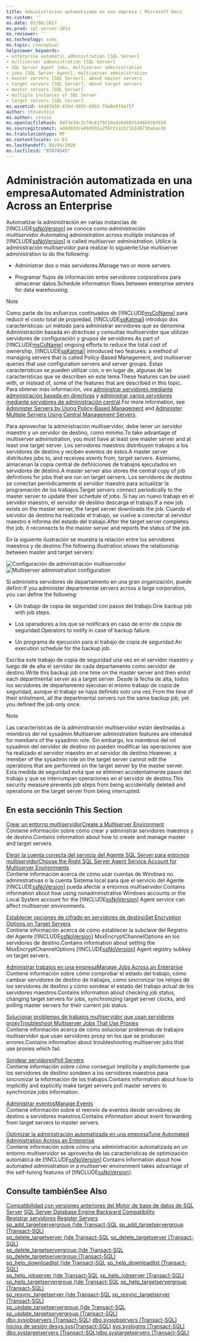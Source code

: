 ```yaml
---
title: Administración automatizada en una empresa | Microsoft Docs
ms.custom: ''
ms.date: 03/06/2017
ms.prod: sql-server-2014
ms.reviewer: ''
ms.technology: ssms
ms.topic: conceptual
helpviewer_keywords:
- enterprise automatic administration [SQL Server]
- multiserver administration [SQL Server]
- SQL Server Agent jobs, multiserver administration
- jobs [SQL Server Agent], multiserver administration
- master servers [SQL Server], about master servers
- target servers [SQL Server], about target servers
- master servers [SQL Server]
- multiple instances of SQL Server
- target servers [SQL Server]
ms.assetid: 44d8365b-42bd-4955-b5b2-74a8a9f4a75f
author: stevestein
ms.author: sstein
ms.openlocfilehash: 8df3e34c2c70c81f9710ade0d6855446b930fb50
ms.sourcegitcommit: ad4d92dce894592a259721a1571b1d8736abacdb
ms.translationtype: MT
ms.contentlocale: es-ES
ms.lasthandoff: 08/04/2020
ms.locfileid: "87674545"
---
```

# <a name="automated-administration-across-an-enterprise"></a><span data-ttu-id="ab109-102">Administración automatizada en una empresa</span><span class="sxs-lookup"><span data-stu-id="ab109-102">Automated Administration Across an Enterprise</span></span>
  <span data-ttu-id="ab109-103"> Automatizar la administración en varias instancias de [!INCLUDE[ssNoVersion](../../../includes/ssnoversion-md.md)] se conoce como *administración multiservidor*.</span><span class="sxs-lookup"><span data-stu-id="ab109-103">Automating administration across multiple instances of [!INCLUDE[ssNoVersion](../../../includes/ssnoversion-md.md)] is called *multiserver administration*.</span></span> <span data-ttu-id="ab109-104">Utilice la administración multiservidor para realizar lo siguiente:</span><span class="sxs-lookup"><span data-stu-id="ab109-104">Use multiserver administration to do the following:</span></span>  
  
-   <span data-ttu-id="ab109-105">Administrar dos o más servidores.</span><span class="sxs-lookup"><span data-stu-id="ab109-105">Manage two or more servers.</span></span>  
  
-   <span data-ttu-id="ab109-106">Programar flujos de información entre servidores corporativos para almacenar datos.</span><span class="sxs-lookup"><span data-stu-id="ab109-106">Schedule information flows between enterprise servers for data warehousing.</span></span>  
  
> [!NOTE]  
>  <span data-ttu-id="ab109-107">Como parte de los esfuerzos continuados de [!INCLUDE[msCoName](../../includes/msconame-md.md)] para reducir el costo total de propiedad, [!INCLUDE[ssKatmai](../../includes/sskatmai-md.md)] introdujo dos características: un método para administrar servidores que se denomina Administración basada en directivas y consultas multiservidor que utilizan servidores de configuración y grupos de servidores.</span><span class="sxs-lookup"><span data-stu-id="ab109-107">As part of [!INCLUDE[msCoName](../../includes/msconame-md.md)] ongoing efforts to reduce the total cost of ownership, [!INCLUDE[ssKatmai](../../includes/sskatmai-md.md)] introduced two features:  a method of managing servers that is called Policy-Based Management, and multiserver queries that use configuration servers and server groups.</span></span> <span data-ttu-id="ab109-108">Estas características se pueden utilizar con, o en lugar de, algunas de las características que se describen en este tema.</span><span class="sxs-lookup"><span data-stu-id="ab109-108">These features can be used with, or instead of, some of the features that are described in this topic.</span></span> <span data-ttu-id="ab109-109">Para obtener más información, vea [administrar servidores mediante administración basada en directivas](../../relational-databases/policy-based-management/administer-servers-by-using-policy-based-management.md) y [administrar varios servidores mediante servidores de administración central](../../relational-databases/administer-multiple-servers-using-central-management-servers.md).</span><span class="sxs-lookup"><span data-stu-id="ab109-109">For more information, see [Administer Servers by Using Policy-Based Management](../../relational-databases/policy-based-management/administer-servers-by-using-policy-based-management.md) and [Administer Multiple Servers Using Central Management Servers](../../relational-databases/administer-multiple-servers-using-central-management-servers.md).</span></span>  
  
 <span data-ttu-id="ab109-110">Para aprovechar la administración multiservidor, debe tener un servidor maestro y un servidor de destino, como mínimo.</span><span class="sxs-lookup"><span data-stu-id="ab109-110">To take advantage of multiserver administration, you must have at least one master server and at least one target server.</span></span> <span data-ttu-id="ab109-111">Los servidores maestros distribuyen trabajos a los servidores de destino y reciben eventos de éstos.</span><span class="sxs-lookup"><span data-stu-id="ab109-111">A master server distributes jobs to, and receives events from, target servers.</span></span> <span data-ttu-id="ab109-112">Asimismo, almacenan la copia central de definiciones de trabajos ejecutados en servidores de destino.</span><span class="sxs-lookup"><span data-stu-id="ab109-112">A master server also stores the central copy of job definitions for jobs that are run on target servers.</span></span> <span data-ttu-id="ab109-113">Los servidores de destino se conectan periódicamente al servidor maestro para actualizar la programación de los trabajos.</span><span class="sxs-lookup"><span data-stu-id="ab109-113">Target servers connect periodically to the master server to update their schedule of jobs.</span></span> <span data-ttu-id="ab109-114">Si hay un nuevo trabajo en el servidor maestro, el servidor de destino descarga el trabajo.</span><span class="sxs-lookup"><span data-stu-id="ab109-114">If a new job exists on the master server, the target server downloads the job.</span></span> <span data-ttu-id="ab109-115">Cuando el servidor de destino ha realizado el trabajo, se vuelve a conectar al servidor maestro e informa del estado del trabajo.</span><span class="sxs-lookup"><span data-stu-id="ab109-115">After the target server completes the job, it reconnects to the master server and reports the status of the job.</span></span>  
  
 <span data-ttu-id="ab109-116">En la siguiente ilustración se muestra la relación entre los servidores maestros y de destino:</span><span class="sxs-lookup"><span data-stu-id="ab109-116">The following illustration shows the relationship between master and target servers:</span></span>  
  
 <span data-ttu-id="ab109-117">![Configuración de administración multiservidor](../../database-engine/media/multisvr.gif "Configuración de administración multiservidor")</span><span class="sxs-lookup"><span data-stu-id="ab109-117">![Multiserver administration configuration](../../database-engine/media/multisvr.gif "Multiserver administration configuration")</span></span>  
  
 <span data-ttu-id="ab109-118">Si administra servidores de departamento en una gran organización, puede definir:</span><span class="sxs-lookup"><span data-stu-id="ab109-118">If you administer departmental servers across a large corporation, you can define the following:</span></span>  
  
-   <span data-ttu-id="ab109-119">Un trabajo de copia de seguridad con pasos del trabajo.</span><span class="sxs-lookup"><span data-stu-id="ab109-119">One backup job with job steps.</span></span>  
  
-   <span data-ttu-id="ab109-120">Los operadores a los que se notificará en caso de error de copia de seguridad.</span><span class="sxs-lookup"><span data-stu-id="ab109-120">Operators to notify in case of backup failure.</span></span>  
  
-   <span data-ttu-id="ab109-121">Un programa de ejecución para el trabajo de copia de seguridad.</span><span class="sxs-lookup"><span data-stu-id="ab109-121">An execution schedule for the backup job.</span></span>  
  
 <span data-ttu-id="ab109-122">Escriba este trabajo de copia de seguridad una vez en el servidor maestro y luego dé de alta el servidor de cada departamento como servidor de destino.</span><span class="sxs-lookup"><span data-stu-id="ab109-122">Write this backup job one time on the master server and then enlist each departmental server as a target server.</span></span> <span data-ttu-id="ab109-123">Desde la fecha de alta, todos los servidores de departamento ejecutan el mismo trabajo de copia de seguridad, aunque el trabajo se haya definido solo una vez.</span><span class="sxs-lookup"><span data-stu-id="ab109-123">From the time of their enlistment, all the departmental servers run the same backup job, yet you defined the job only once.</span></span>  
  
> [!NOTE]  
>  <span data-ttu-id="ab109-124">Las características de la administración multiservidor están destinadas a miembros del rol sysadmin.</span><span class="sxs-lookup"><span data-stu-id="ab109-124">Multiserver administration features are intended for members of the sysadmin role.</span></span> <span data-ttu-id="ab109-125">Sin embargo, los miembros del rol sysadmin del servidor de destino no pueden modificar las operaciones que ha realizado el servidor maestro en el servidor de destino.</span><span class="sxs-lookup"><span data-stu-id="ab109-125">However, a member of the sysadmin role on the target server cannot edit the operations that are performed on the target server by the master server.</span></span> <span data-ttu-id="ab109-126">Esta medida de seguridad evita que se eliminen accidentalmente pasos del trabajo y que se interrumpan operaciones en el servidor de destino.</span><span class="sxs-lookup"><span data-stu-id="ab109-126">This security measure prevents job steps from being accidentally deleted and operations on the target server from being interrupted.</span></span>  
  
## <a name="in-this-section"></a><span data-ttu-id="ab109-127">En esta sección</span><span class="sxs-lookup"><span data-stu-id="ab109-127">In This Section</span></span>  
 [<span data-ttu-id="ab109-128">Crear un entorno multiservidor</span><span class="sxs-lookup"><span data-stu-id="ab109-128">Create a Multiserver Environment</span></span>](create-a-multiserver-environment.md)  
 <span data-ttu-id="ab109-129">Contiene información sobre cómo crear y administrar servidores maestros y de destino.</span><span class="sxs-lookup"><span data-stu-id="ab109-129">Contains information about how to create and manage master and target servers.</span></span>  
  
 [<span data-ttu-id="ab109-130">Elegir la cuenta correcta del servicio del Agente SQL Server para entornos multiservidor</span><span class="sxs-lookup"><span data-stu-id="ab109-130">Choose the Right SQL Server Agent Service Account for Multiserver Environments</span></span>](choose-the-right-sql-server-agent-service-account-for-multiserver-environments.md)  
 <span data-ttu-id="ab109-131">Contiene información acerca de cómo usar cuentas de Windows no administrativas o la cuenta Sistema local para que el servicio del Agente [!INCLUDE[ssNoVersion](../../../includes/ssnoversion-md.md)] pueda afectar a entornos multiservidor.</span><span class="sxs-lookup"><span data-stu-id="ab109-131">Contains information about how using nonadministrative Windows accounts or the Local System account for the [!INCLUDE[ssNoVersion](../../../includes/ssnoversion-md.md)] Agent service can affect multiserver environments.</span></span>  
  
 [<span data-ttu-id="ab109-132">Establecer opciones de cifrado en servidores de destino</span><span class="sxs-lookup"><span data-stu-id="ab109-132">Set Encryption Options on Target Servers</span></span>](set-encryption-options-on-target-servers.md)  
 <span data-ttu-id="ab109-133">Contiene información acerca de cómo establecer la subclave del Registro del Agente [!INCLUDE[ssNoVersion](../../../includes/ssnoversion-md.md)] MsxEncryptChannelOptions en los servidores de destino.</span><span class="sxs-lookup"><span data-stu-id="ab109-133">Contains information about setting the MsxEncryptChannelOptions [!INCLUDE[ssNoVersion](../../../includes/ssnoversion-md.md)] Agent registry subkey on target servers.</span></span>  
  
 [<span data-ttu-id="ab109-134">Administrar trabajos en una empresa</span><span class="sxs-lookup"><span data-stu-id="ab109-134">Manage Jobs Across an Enterprise</span></span>](manage-jobs-across-an-enterprise.md)  
 <span data-ttu-id="ab109-135">Contiene información sobre cómo comprobar el estado del trabajo, cómo cambiar servidores de destino de trabajos, cómo sincronizar los relojes de los servidores de destino y cómo sondear el estado del trabajo actual de los servidores maestros.</span><span class="sxs-lookup"><span data-stu-id="ab109-135">Contains information about checking job status, changing target servers for jobs, synchronizing target server clocks, and polling master servers for their current job status.</span></span>  
  
 [<span data-ttu-id="ab109-136">Solucionar problemas de trabajos multiservidor que usan servidores proxy</span><span class="sxs-lookup"><span data-stu-id="ab109-136">Troubleshoot Multiserver Jobs That Use Proxies</span></span>](troubleshoot-multiserver-jobs-that-use-proxies.md)  
 <span data-ttu-id="ab109-137">Contiene información acerca de cómo solucionar problemas de trabajos multiservidor que usan servidores proxy en los que se producen errores.</span><span class="sxs-lookup"><span data-stu-id="ab109-137">Contains information about troubleshooting multiserver jobs that use proxies which fail.</span></span>  
  
 [<span data-ttu-id="ab109-138">Sondear servidores</span><span class="sxs-lookup"><span data-stu-id="ab109-138">Poll Servers</span></span>](poll-servers.md)  
 <span data-ttu-id="ab109-139">Contiene información sobre cómo conseguir implícita y explícitamente que los servidores de destino sondeen a los servidores maestros para sincronizar la información de los trabajos.</span><span class="sxs-lookup"><span data-stu-id="ab109-139">Contains information about how to implicitly and explicitly make target servers poll master servers to synchronize jobs information.</span></span>  
  
 [<span data-ttu-id="ab109-140">Administrar eventos</span><span class="sxs-lookup"><span data-stu-id="ab109-140">Manage Events</span></span>](manage-events.md)  
 <span data-ttu-id="ab109-141">Contiene información sobre el reenvío de eventos desde servidores de destino a servidores maestros.</span><span class="sxs-lookup"><span data-stu-id="ab109-141">Contains information about event forwarding from target servers to master servers.</span></span>  
  
 [<span data-ttu-id="ab109-142">Optimizar la administración automatizada en una empresa</span><span class="sxs-lookup"><span data-stu-id="ab109-142">Tune Automated Administration Across an Enterprise</span></span>](tune-automated-administration-across-an-enterprise.md)  
 <span data-ttu-id="ab109-143">Contiene información sobre cómo una administración automatizada en un entorno multiservidor se aprovecha de las características de optimización automática de [!INCLUDE[ssNoVersion](../../../includes/ssnoversion-md.md)].</span><span class="sxs-lookup"><span data-stu-id="ab109-143">Contains information about how automated administration in a multiserver environment takes advantage of the self-tuning features of [!INCLUDE[ssNoVersion](../../../includes/ssnoversion-md.md)].</span></span>  
  
## <a name="see-also"></a><span data-ttu-id="ab109-144">Consulte también</span><span class="sxs-lookup"><span data-stu-id="ab109-144">See Also</span></span>  
 <span data-ttu-id="ab109-145">[Compatibilidad con versiones anteriores del Motor de base de datos de SQL Server](../../database-engine/sql-server-database-engine-backward-compatibility.md) </span><span class="sxs-lookup"><span data-stu-id="ab109-145">[SQL Server Database Engine Backward Compatibility](../../database-engine/sql-server-database-engine-backward-compatibility.md) </span></span>  
 <span data-ttu-id="ab109-146">[Registrar servidores](../register-servers/register-servers.md) </span><span class="sxs-lookup"><span data-stu-id="ab109-146">[Register Servers](../register-servers/register-servers.md) </span></span>  
 <span data-ttu-id="ab109-147">[sp_add_targetservergroup &#40;&#41;de Transact-SQL](/sql/relational-databases/system-stored-procedures/sp-add-targetservergroup-transact-sql) </span><span class="sxs-lookup"><span data-stu-id="ab109-147">[sp_add_targetservergroup &#40;Transact-SQL&#41;](/sql/relational-databases/system-stored-procedures/sp-add-targetservergroup-transact-sql) </span></span>  
 <span data-ttu-id="ab109-148">[sp_delete_targetserver &#40;&#41;de Transact-SQL](/sql/relational-databases/system-stored-procedures/sp-delete-targetserver-transact-sql) </span><span class="sxs-lookup"><span data-stu-id="ab109-148">[sp_delete_targetserver &#40;Transact-SQL&#41;](/sql/relational-databases/system-stored-procedures/sp-delete-targetserver-transact-sql) </span></span>  
 <span data-ttu-id="ab109-149">[sp_delete_targetservergroup &#40;&#41;de Transact-SQL](/sql/relational-databases/system-stored-procedures/sp-delete-targetservergroup-transact-sql) </span><span class="sxs-lookup"><span data-stu-id="ab109-149">[sp_delete_targetservergroup &#40;Transact-SQL&#41;](/sql/relational-databases/system-stored-procedures/sp-delete-targetservergroup-transact-sql) </span></span>  
 <span data-ttu-id="ab109-150">[sp_help_downloadlist &#40;&#41;de Transact-SQL](/sql/relational-databases/system-stored-procedures/sp-help-downloadlist-transact-sql) </span><span class="sxs-lookup"><span data-stu-id="ab109-150">[sp_help_downloadlist &#40;Transact-SQL&#41;](/sql/relational-databases/system-stored-procedures/sp-help-downloadlist-transact-sql) </span></span>  
 <span data-ttu-id="ab109-151">[sp_help_jobserver &#40;&#41;de Transact-SQL](/sql/relational-databases/system-stored-procedures/sp-help-jobserver-transact-sql) </span><span class="sxs-lookup"><span data-stu-id="ab109-151">[sp_help_jobserver &#40;Transact-SQL&#41;](/sql/relational-databases/system-stored-procedures/sp-help-jobserver-transact-sql) </span></span>  
 <span data-ttu-id="ab109-152">[sp_help_targetservergroup &#40;&#41;de Transact-SQL](/sql/relational-databases/system-stored-procedures/sp-help-targetservergroup-transact-sql) </span><span class="sxs-lookup"><span data-stu-id="ab109-152">[sp_help_targetservergroup &#40;Transact-SQL&#41;](/sql/relational-databases/system-stored-procedures/sp-help-targetservergroup-transact-sql) </span></span>  
 <span data-ttu-id="ab109-153">[sp_resync_targetserver &#40;&#41;de Transact-SQL](/sql/relational-databases/system-stored-procedures/sp-resync-targetserver-transact-sql) </span><span class="sxs-lookup"><span data-stu-id="ab109-153">[sp_resync_targetserver &#40;Transact-SQL&#41;](/sql/relational-databases/system-stored-procedures/sp-resync-targetserver-transact-sql) </span></span>  
 <span data-ttu-id="ab109-154">[sp_update_targetservergroup &#40;&#41;de Transact-SQL](/sql/relational-databases/system-stored-procedures/sp-update-targetservergroup-transact-sql) </span><span class="sxs-lookup"><span data-stu-id="ab109-154">[sp_update_targetservergroup &#40;Transact-SQL&#41;](/sql/relational-databases/system-stored-procedures/sp-update-targetservergroup-transact-sql) </span></span>  
 <span data-ttu-id="ab109-155">[dbo.sysjobservers &#40;Transact-SQL&#41;](/sql/relational-databases/system-tables/dbo-sysjobservers-transact-sql) </span><span class="sxs-lookup"><span data-stu-id="ab109-155">[dbo.sysjobservers &#40;Transact-SQL&#41;](/sql/relational-databases/system-tables/dbo-sysjobservers-transact-sql) </span></span>  
 <span data-ttu-id="ab109-156">[Inicios de sesión desys.sys&#40;Transact-SQL&#41;](/sql/relational-databases/system-compatibility-views/sys-syslogins-transact-sql) </span><span class="sxs-lookup"><span data-stu-id="ab109-156">[sys.syslogins &#40;Transact-SQL&#41;](/sql/relational-databases/system-compatibility-views/sys-syslogins-transact-sql) </span></span>  
 [<span data-ttu-id="ab109-157">dbo.systargetservers &#40;Transact-SQL&#41;</span><span class="sxs-lookup"><span data-stu-id="ab109-157">dbo.systargetservers &#40;Transact-SQL&#41;</span></span>](/sql/relational-databases/system-tables/dbo-systargetservers-transact-sql)  
  
  
